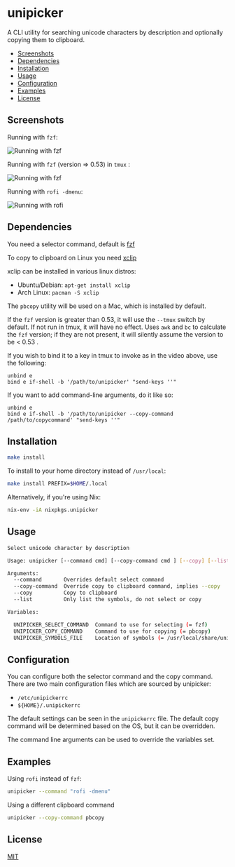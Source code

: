 # unipicker

A CLI utility for searching unicode characters by description and optionally
copying them to clipboard.

<!-- BEGIN-MARKDOWN-TOC -->
* [Screenshots](#screenshots)
* [Dependencies](#dependencies)
* [Installation](#installation)
* [Usage](#usage)
* [Configuration](#configuration)
* [Examples](#examples)
* [License](#license)

<!-- END-MARKDOWN-TOC -->

## Screenshots

Running with `fzf`:

![Running with fzf](http://i.imgur.com/Q6bSd0S.png)

Running with `fzf` (version => 0.53) in `tmux` :

![Running with fzf](https://i.imgur.com/T3Lu9VF.gif)

Running with `rofi -dmenu`:

![Running with rofi](http://i.imgur.com/q1eE3vA.png)

## Dependencies

You need a selector command, default is [fzf](https://github.com/junegunn/fzf/)

To copy to clipboard on Linux you need [xclip](http://linux.die.net/man/1/xclip)

xclip can be installed in various linux distros:

- Ubuntu/Debian: `apt-get install xclip`
- Arch Linux: `pacman -S xclip`

The `pbcopy` utility will be used on a Mac, which is installed by default.

If the `fzf` version is greater than 0.53, it will use the `--tmux` switch by 
default. If not run in tmux, it will have no effect. Uses `awk` and `bc` to 
calculate the `fzf` version; if they are not present, it will silently assume 
the version to be < 0.53 .

If you wish to bind it to a key in tmux to invoke as in the video above, use the following:

```
unbind e
bind e if-shell -b '/path/to/unipicker' "send-keys ''"
```

If you want to add command-line arguments, do it like so:

```
unbind e
bind e if-shell -b '/path/to/unipicker --copy-command /path/to/copycommand' "send-keys ''"
```

## Installation

```bash
make install
```

To install to your home directory instead of `/usr/local`:

```bash
make install PREFIX=$HOME/.local
```

Alternatively, if you're using Nix:
```bash
nix-env -iA nixpkgs.unipicker
```

## Usage

<!-- BEGIN-EVAL ./unipicker --help | sed -e '1i ```sh' -e '$a ```' -->
```sh
Select unicode character by description

Usage: unipicker [--command cmd] [--copy-command cmd ] [--copy] [--list]

Arguments:
  --command       Overrides default select command
  --copy-command  Override copy to clipboard command, implies --copy
  --copy          Copy to clipboard
  --list          Only list the symbols, do not select or copy

Variables:

  UNIPICKER_SELECT_COMMAND  Command to use for selecting (= fzf)
  UNIPICKER_COPY_COMMAND    Command to use for copying (= pbcopy)
  UNIPICKER_SYMBOLS_FILE    Location of symbols (= /usr/local/share/unipicker/symbols)
```
<!-- END-EVAL -->

## Configuration

You can configure both the selector command and the copy command. There are two
main configuration files which are sourced by unipicker:

- `/etc/unipickerrc`
- `${HOME}/.unipickerrc`

The default settings can be seen in the `unipickerrc` file. The default copy
command will be determined based on the OS, but it can be overridden.

The command line arguments can be used to override the variables set.

## Examples

Using `rofi` instead of `fzf`:

```bash
unipicker --command "rofi -dmenu"
```

Using a different clipboard command

```bash
unipicker --copy-command pbcopy
```

## License

[MIT](LICENSE)
